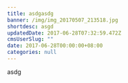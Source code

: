 ```yaml
---
title: asdgasdg
banner: /img/img_20170507_213518.jpg
shortdesc: asgd
updatedDate: 2017-06-28T07:32:59.472Z
cmsUserSlug: ""
date: 2017-06-28T00:00:00+08:00
categories: null
---
```


asdg